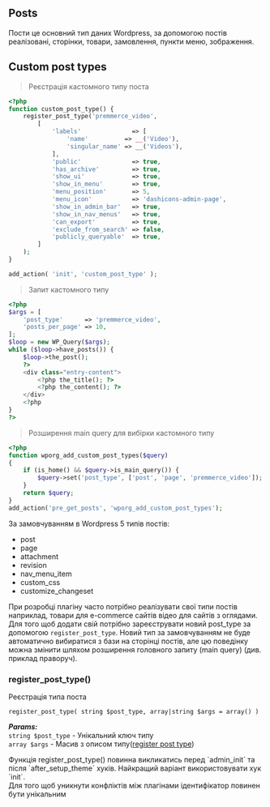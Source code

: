 ## Posts
Пости це основний тип даних Wordpress, за допомогою постів реалізовані, сторінки, товари, замовлення, пункти меню, зображення.

## Custom post types

>Реєстрація кастомного типу поста

```php
<?php
function custom_post_type() {
    register_post_type('premmerce_video',
        [
            'labels'              => [
                'name'          => __('Video'),
                'singular_name' => __('Videos'),
            ],
            'public'              => true,
            'has_archive'         => true,
            'show_ui'             => true,
            'show_in_menu'        => true,
            'menu_position'       => 5,
            'menu_icon'           => 'dashicons-admin-page',
            'show_in_admin_bar'   => true,
            'show_in_nav_menus'   => true,
            'can_export'          => true,
            'exclude_from_search' => false,
            'publicly_queryable'  => true,
        ]
    );
}

add_action( 'init', 'custom_post_type' );
```

>Запит кастомного типу

```php
<?php
$args = [
    'post_type'      => 'premmerce_video',
    'posts_per_page' => 10,
];
$loop = new WP_Query($args);
while ($loop->have_posts()) {
    $loop->the_post();
    ?>
    <div class="entry-content">
        <?php the_title(); ?>
        <?php the_content(); ?>
    </div>
    <?php
}
?>
```

>Розширення main query для вибірки кастомного типу

```php
<?php
function wporg_add_custom_post_types($query)
{
    if (is_home() && $query->is_main_query()) {
        $query->set('post_type', ['post', 'page', 'premmerce_video']);
    }
    return $query;
}
add_action('pre_get_posts', 'wporg_add_custom_post_types');

```
За замовчуванням в Wordpress 5 типів постів:

* post
* page
* attachment
* revision
* nav_menu_item
* custom_css
* customize_changeset

При розробці плагіну часто потрібно реалізувати свої типи постів наприклад, товари для e-commerce сайтів
відео для сайтів з оглядами. Для того щоб додати свій потрібно зареєструвати новий post_type за допомогою `register_post_type`.
Новий тип за замовчуванням не буде автоматично вибиратися з бази на сторінці постів, але цю поведінку можна змінити шляхом
розширення головного запиту (main query) (див. приклад праворуч). 

### register_post_type()
Реєстрація типа поста

`register_post_type( string $post_type, array|string $args = array() )`

***Params:***   
`string $post_type` - Унікальний ключ типу  
`array $args` - Масив з описом типу([register post type](https://developer.wordpress.org/reference/functions/register_post_type/))  


<aside class="warning">
Функція register_post_type() повинна викликатись перед `admin_init` та після `after_setup_theme` хуків.
Найкращий варіант використовувати хук `init`.
</aside>
<aside class="warning">
Для того щоб уникнути конфліктів між плагінами ідентифікатор повинен бути унікальним
</aside>